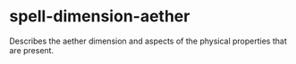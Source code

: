# spell-dimension-aether
Describes the aether dimension and aspects of the physical properties that are present.
